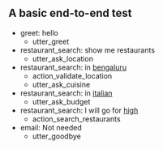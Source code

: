 ## A basic end-to-end test
* greet: hello
    - utter_greet
* restaurant_search: show me  restaurants
    - utter_ask_location
* restaurant_search: in [bengaluru](location:bangalore)
    - action_validate_location
    - utter_ask_cuisine
* restaurant_search: in [italian](cuisine)
    - utter_ask_budget
* restaurant_search: I will go for [high](budget)
    - action_search_restaurants
* email: Not needed
    - utter_goodbye